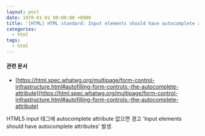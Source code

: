 ```yaml
---
layout: post
date: 1970-01-01 00:00:00 +0900
title: '[HTML] HTML standard: Input elements should have autocomplete attributes'
categories:
  - html
tags:
  - html
---
```


#### 관련 문서

- [https://html.spec.whatwg.org/multipage/form-control-infrastructure.html#autofilling-form-controls:-the-autocomplete-attribute](https://html.spec.whatwg.org/multipage/form-control-infrastructure.html#autofilling-form-controls:-the-autocomplete-attribute)

HTML5
input 태그에 autocomplete attribute 없으면 경고 'Input elements should have autocomplete attributes' 발생.
